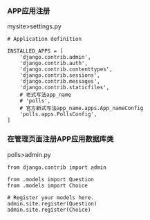 ### APP应用注册 ###

mysite>settings.py

	# Application definition
	
	INSTALLED_APPS = [
	    'django.contrib.admin',
	    'django.contrib.auth',
	    'django.contrib.contenttypes',
	    'django.contrib.sessions',
	    'django.contrib.messages',
	    'django.contrib.staticfiles',
	    # 老式写法app_name
	    # 'polls',
	    # 官方新式写法app_name.apps.App_nameConfig
	    'polls.apps.PollsConfig',
	]

### 在管理页面注册APP应用数据库类 ###

polls>admin.py

	from django.contrib import admin
	
	from .models import Question
	from .models import Choice
	
	# Register your models here.
	admin.site.register(Question)
	admin.site.register(Choice)